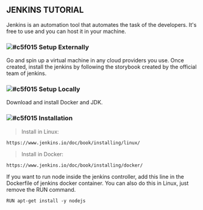 ## JENKINS TUTORIAL
Jenkins is an automation tool that automates the task of the developers. It's free to use and you can host it in your machine. 

###   ![#c5f015](https://placehold.co/15x15/c5f015/c5f015.png) Setup Externally
Go and spin up a virtual machine in any cloud providers you use. Once created, install the jenkins by following the storybook created by the official team of jenkins.

### ![#c5f015](https://placehold.co/15x15/c5f015/c5f015.png) Setup Locally
Download and install Docker and JDK.

###   ![#c5f015](https://placehold.co/15x15/c5f015/c5f015.png) Installation

> Install in Linux:

    https://www.jenkins.io/doc/book/installing/linux/

> Install in Docker:

    https://www.jenkins.io/doc/book/installing/docker/

If you want to run node inside the jenkins controller, add this line in the Dockerfile of jenkins docker container. You can also do this in Linux, just remove the RUN command.

    RUN apt-get install -y nodejs



